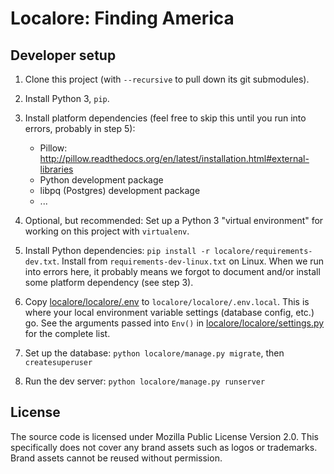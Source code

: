 # Localore: Finding America


## Developer setup

1. Clone this project (with `--recursive` to pull down its git submodules).

2. Install Python 3, `pip`.

3. Install platform dependencies (feel free to skip this until you run into errors, probably in step 5):

	- Pillow: http://pillow.readthedocs.org/en/latest/installation.html#external-libraries
	- Python development package
	- libpq (Postgres) development package
	- ...

4. Optional, but recommended: Set up a Python 3 "virtual environment" for working on this project with `virtualenv`.

5. Install Python dependencies: `pip install -r localore/requirements-dev.txt`. Install from `requirements-dev-linux.txt` on Linux. When we run into errors here, it probably means we forgot to document and/or install some platform dependency (see step 3).

6. Copy [localore/localore/.env](localore/localore/.env) to `localore/localore/.env.local`. This is where your local environment variable settings (database config, etc.) go. See the arguments passed into `Env()` in [localore/localore/settings.py](localore/localore/settings.py) for the complete list.

7. Set up the database: `python localore/manage.py migrate`, then `createsuperuser`

8. Run the dev server: `python localore/manage.py runserver`


## License

The source code is licensed under Mozilla Public License Version 2.0. This specifically does not cover any brand assets such as logos or trademarks. Brand assets cannot be reused without permission.
